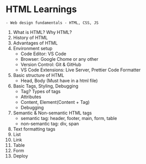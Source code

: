 # HTML Learnings

    - Web design fundamentals - HTML, CSS, JS

1. What is HTML? Why HTML?
2. History of HTML
3. Advantages of HTML
4. Environment setup
   - Code Editor: VS Code
   - Browser: Google Chome or any other
   - Version Control: Git & GitHub
   - VS Code Extensions: Live Server, Prettier Code Formatter
5. Basic structure of HTML
   - Head, Body (Must have in a html file)
6. Basic Tags, Styling, Debugging
   - Tag? Types of tags
   - Attributes
   - Content, Element(Content + Tag)
   - Debugging
7. Semantic & Non-semantic HTML tags
   - semantic tag: header, footer, main, form, table
   - non-semantic tag: div, span
8. Text formatting tags
9. List
10. Link
11. Table
12. Form
13. Deploy
